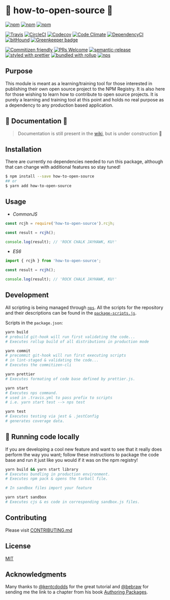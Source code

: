 # :tada: how-to-open-source :tada:

[![npm](https://img.shields.io/npm/v/how-to-open-source.svg?style=flat-square)](https://www.npmjs.com/package/how-to-open-source)
[![npm](https://img.shields.io/npm/l/how-to-open-source.svg?style=flat-square)](https://www.npmjs.com/package/how-to-open-source)
[![npm](https://img.shields.io/npm/dt/how-to-open-source.svg?style=flat-square)](https://www.npmjs.com/package/how-to-open-source)

[![Travis](https://img.shields.io/travis/rockchalkwushock/how-to-open-source.svg?branch=master&style=flat-square)](https://travis-ci.org/rockchalkwushock/how-to-open-source)
[![CircleCI](https://img.shields.io/circleci/project/github/rockchalkwushock/how-to-open-source.svg?style=flat-square)](https://circleci.com/gh/rockchalkwushock/how-to-open-source)
[![Codecov](https://img.shields.io/codecov/c/github/rockchalkwushock/how-to-open-source.svg?style=flat-square)](https://codecov.io/gh/rockchalkwushock/how-to-open-source)
[![Code Climate](https://img.shields.io/codeclimate/github/rockchalkwushock/how-to-open-source/badges/gpa.svg?style=flat-square)](https://codeclimate.com/github/rockchalkwushock/how-to-open-source)
[![DependencyCI](https://dependencyci.com/github/rockchalkwushock/how-to-open-source/badge?style=flat-square)](https://dependencyci.com/github/rockchalkwushock/how-to-open-source/builds/1)
[![bitHound](https://img.shields.io/bithound/code/github/rockchalkwushock/how-to-open-source.svg?style=flat-square)](https://www.bithound.io/github/rockchalkwushock/how-to-open-source)
[![Greenkeeper badge](https://badges.greenkeeper.io/rockchalkwushock/how-to-open-source.svg)](https://greenkeeper.io/)

[![Commitizen friendly](https://img.shields.io/badge/commitizen-friendly-brightgreen.svg?style=flat-square)](http://commitizen.github.io/cz-cli/)
[![PRs Welcome](https://img.shields.io/badge/PRs-welcome-brightgreen.svg?style=flat-square)](https://github.com/rockchalkwushock/how-to-open-source/pulls)
[![semantic-release](https://img.shields.io/badge/%20%20%F0%9F%93%A6%F0%9F%9A%80-semantic--release-e10079.svg?style=flat-square)](https://github.com/semantic-release/semantic-release)
[![styled with prettier](https://img.shields.io/badge/styled_with-prettier-ff69b4.svg?style=flat-square)](https://github.com/prettier/prettier)
[![bundled with rollup](https://img.shields.io/badge/bundled%20with-rollup-orange.svg?style=flat-square)](https://github.com/rollup/rollup)
[![nps](https://img.shields.io/badge/scripts%20run%20with-nps-blue.svg?style=flat-square)](https://github.com/kentcdodds/nps)

## Purpose

This module is meant as a learning/training tool for those interested in publishing their own open source project to the NPM Registry. It is also here for those wishing to learn how to contribute to open source projects. It is purely a learning and training tool at this point and holds no real purpose as a dependency to any production based application.

## :notebook: Documentation :notebook:

> Documentation is still present in the [wiki](https://github.com/rockchalkwushock/how-to-open-source/wiki), but is under construction :100:

## Installation

There are currently no dependencies needed to run this package, although that can change with additional features so stay tuned!

```bash
$ npm install --save how-to-open-source
## or
$ yarn add how-to-open-source
```

## Usage

* _CommonJS_

```javascript
const rcjh = require('how-to-open-source').rcjh;

const result = rcjh();

console.log(result); // 'ROCK CHALK JAYHAWK, KU!'
```

* _ES6_

```javascript
import { rcjh } from 'how-to-open-source';

const result = rcjh();

console.log(result); // 'ROCK CHALK JAYHAWK, KU!'
```

## Development

All scripting is being managed through [`nps`](https://github.com/kentcdodds/nps). All the scripts for the repository and their descriptions can be found in the [`package-scripts.js`](https://github.com/rockchalkwushock/how-to-open-source/blob/master/package-scripts.js).

Scripts in the `package.json`:

```bash
yarn build
# prebuild git-hook will run first validating the code...
# Executes rollup build of all distributions in production mode

yarn commit
# precommit git-hook will run first executing scripts
# in lint-staged & validating the code...
# Executes the commitizen-cli

yarn prettier
# Executes formating of code base defined by prettier.js.

yarn start
# Executes nps command.
# used in .travis.yml to pass prefix to scripts
# i.e. yarn start test --> nps test

yarn test
# Executes testing via jest & .jestConfig
# generates coverage data.
```

## :running: Running code locally

If you are developing a cool new feature and want to see that it really does perform the way you want; follow these instructions to package the code base and run it just like you would if it was on the npm registry!

```bash
yarn build && yarn start library
# Executes bundling in production environment.
# Executes npm pack & opens the tarball file.

# In sandbox files import your feature

yarn start sandbox
# Executes cjs & es code in corresponding sandbox.js files.
```

## Contributing

Please visit [CONTRIBUTING.md](https://github.com/rockchalkwushock/how-to-open-source/blob/master/CONTRIBUTING.md)

## License

[MIT](https://github.com/rockchalkwushock/how-to-open-source/blob/master/LICENSE)

## Acknowledgments

Many thanks to [@kentcdodds](https://github.com/kentcdodds) for the great tutorial and [@bebraw](https://github.com/bebraw) for sending me the link to a chapter from his book [Authoring Packages](https://survivejs.com/webpack/packages/authoring/).
